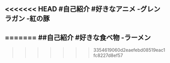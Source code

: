 <<<<<<< HEAD
#自己紹介
#好きなアニメ
-グレンラガン
-紅の豚
-
=======
##自己紹介
#好きな食べ物
-ラーメン
-
>>>>>>> 3354619060d2eaefebd08519eac1fc8227d8ef57
